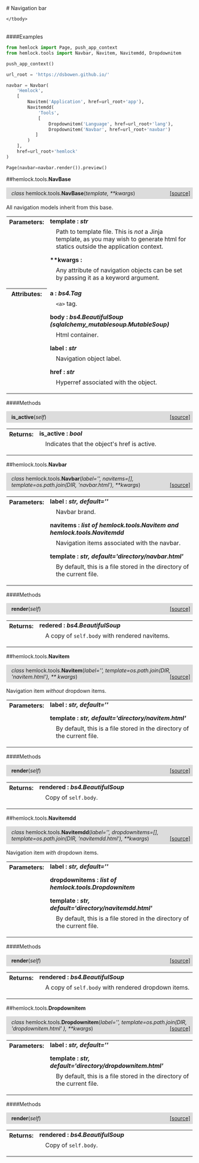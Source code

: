 <script src="https://cdn.mathjax.org/mathjax/latest/MathJax.js?config=TeX-AMS-MML_HTMLorMML" type="text/javascript"></script>

<link rel="stylesheet" href="https://assets.readthedocs.org/static/css/readthedocs-doc-embed.css" type="text/css" />

<style>
    a.src-href {
        float: right;
    }
    p.attr {
        margin-top: 0.5em;
        margin-left: 1em;
    }
    p.func-header {
        background-color: gainsboro;
        border-radius: 0.1em;
        padding: 0.5em;
        padding-left: 1em;
    }
    table.field-table {
        border-radius: 0.1em
    }
</style># Navigation bar

<table class="docutils field-list field-table" frame="void" rules="none">
    <col class="field-name" />
    <col class="field-body" />
    <tbody valign="top">
        
    </tbody>
</table>

####Examples

```python
from hemlock import Page, push_app_context
from hemlock.tools import Navbar, Navitem, Navitemdd, Dropdownitem

push_app_context()

url_root = 'https://dsbowen.github.io/'

navbar = Navbar(
    'Hemlock',
    [
        Navitem('Application', href=url_root+'app'),
        Navitemdd(
            'Tools',
            [
                Dropdownitem('Language', href=url_root+'lang'),
                Dropdownitem('Navbar', href=url_root+'navbar')
           ]
        )
    ],
    href=url_root+'hemlock'
)

Page(navbar=navbar.render()).preview()
```

##hemlock.tools.**NavBase**

<p class="func-header">
    <i>class</i> hemlock.tools.<b>NavBase</b>(<i>template, **kwargs</i>) <a class="src-href" target="_blank" href="https://github.com/dsbowen/hemlock/blob/master/hemlock/tools/navbar.py#L42">[source]</a>
</p>

All navigation models inherit from this base.

<table class="docutils field-list field-table" frame="void" rules="none">
    <col class="field-name" />
    <col class="field-body" />
    <tbody valign="top">
        <tr class="field">
    <th class="field-name"><b>Parameters:</b></td>
    <td class="field-body" width="100%"><b>template : <i>str</i></b>
<p class="attr">
    Path to template file. This is <em>not</em> a Jinja template, as you may wish to generate html for statics outside the application context.
</p>
<b>**kwargs : <i></i></b>
<p class="attr">
    Any attribute of navigation objects can be set by passing it as a keyword argument.
</p></td>
</tr>
<tr class="field">
    <th class="field-name"><b>Attributes:</b></td>
    <td class="field-body" width="100%"><b>a : <i>bs4.Tag</i></b>
<p class="attr">
    <code>&lt;a&gt;</code> tag.
</p>
<b>body : <i>bs4.BeautifulSoup (sqlalchemy_mutablesoup.MutableSoup)</i></b>
<p class="attr">
    Html container.
</p>
<b>label : <i>str</i></b>
<p class="attr">
    Navigation object label.
</p>
<b>href : <i>str</i></b>
<p class="attr">
    Hyperref associated with the object.
</p></td>
</tr>
    </tbody>
</table>



####Methods



<p class="func-header">
    <i></i> <b>is_active</b>(<i>self</i>) <a class="src-href" target="_blank" href="https://github.com/dsbowen/hemlock/blob/master/hemlock/tools/navbar.py#L97">[source]</a>
</p>



<table class="docutils field-list field-table" frame="void" rules="none">
    <col class="field-name" />
    <col class="field-body" />
    <tbody valign="top">
        <tr class="field">
    <th class="field-name"><b>Returns:</b></td>
    <td class="field-body" width="100%"><b>is_active : <i>bool</i></b>
<p class="attr">
    Indicates that the object's href is active.
</p></td>
</tr>
    </tbody>
</table>



##hemlock.tools.**Navbar**

<p class="func-header">
    <i>class</i> hemlock.tools.<b>Navbar</b>(<i>label='', navitems=[], template=os.path.join(DIR, 'navbar.html'), **kwargs</i>) <a class="src-href" target="_blank" href="https://github.com/dsbowen/hemlock/blob/master/hemlock/tools/navbar.py#L110">[source]</a>
</p>



<table class="docutils field-list field-table" frame="void" rules="none">
    <col class="field-name" />
    <col class="field-body" />
    <tbody valign="top">
        <tr class="field">
    <th class="field-name"><b>Parameters:</b></td>
    <td class="field-body" width="100%"><b>label : <i>str, default=''</i></b>
<p class="attr">
    Navbar brand.
</p>
<b>navitems : <i>list of hemlock.tools.Navitem and hemlock.tools.Navitemdd</i></b>
<p class="attr">
    Navigation items associated with the navbar.
</p>
<b>template : <i>str, default='directory/navbar.html'</i></b>
<p class="attr">
    By default, this is a file stored in the directory of the current file.
</p></td>
</tr>
    </tbody>
</table>



####Methods



<p class="func-header">
    <i></i> <b>render</b>(<i>self</i>) <a class="src-href" target="_blank" href="https://github.com/dsbowen/hemlock/blob/master/hemlock/tools/navbar.py#L131">[source]</a>
</p>



<table class="docutils field-list field-table" frame="void" rules="none">
    <col class="field-name" />
    <col class="field-body" />
    <tbody valign="top">
        <tr class="field">
    <th class="field-name"><b>Returns:</b></td>
    <td class="field-body" width="100%"><b>redered : <i>bs4.BeautifulSoup</i></b>
<p class="attr">
    A copy of <code>self.body</code> with rendered navitems.
</p></td>
</tr>
    </tbody>
</table>



##hemlock.tools.**Navitem**

<p class="func-header">
    <i>class</i> hemlock.tools.<b>Navitem</b>(<i>label='', template=os.path.join(DIR, 'navitem.html'), ** kwargs</i>) <a class="src-href" target="_blank" href="https://github.com/dsbowen/hemlock/blob/master/hemlock/tools/navbar.py#L144">[source]</a>
</p>

Navigation item *without* dropdown items.

<table class="docutils field-list field-table" frame="void" rules="none">
    <col class="field-name" />
    <col class="field-body" />
    <tbody valign="top">
        <tr class="field">
    <th class="field-name"><b>Parameters:</b></td>
    <td class="field-body" width="100%"><b>label : <i>str, default=''</i></b>
<p class="attr">
    
</p>
<b>template : <i>str, default='directory/navitem.html'</i></b>
<p class="attr">
    By default, this is a file stored in the directory of the current file.
</p></td>
</tr>
    </tbody>
</table>



####Methods



<p class="func-header">
    <i></i> <b>render</b>(<i>self</i>) <a class="src-href" target="_blank" href="https://github.com/dsbowen/hemlock/blob/master/hemlock/tools/navbar.py#L162">[source]</a>
</p>



<table class="docutils field-list field-table" frame="void" rules="none">
    <col class="field-name" />
    <col class="field-body" />
    <tbody valign="top">
        <tr class="field">
    <th class="field-name"><b>Returns:</b></td>
    <td class="field-body" width="100%"><b>rendered : <i>bs4.BeautifulSoup</i></b>
<p class="attr">
    Copy of <code>self.body</code>.
</p></td>
</tr>
    </tbody>
</table>



##hemlock.tools.**Navitemdd**

<p class="func-header">
    <i>class</i> hemlock.tools.<b>Navitemdd</b>(<i>label='', dropdownitems=[], template=os.path.join(DIR, 'navitemdd.html'), **kwargs</i>) <a class="src-href" target="_blank" href="https://github.com/dsbowen/hemlock/blob/master/hemlock/tools/navbar.py#L178">[source]</a>
</p>

Navigation item *with* dropdown items.

<table class="docutils field-list field-table" frame="void" rules="none">
    <col class="field-name" />
    <col class="field-body" />
    <tbody valign="top">
        <tr class="field">
    <th class="field-name"><b>Parameters:</b></td>
    <td class="field-body" width="100%"><b>label : <i>str, default=''</i></b>
<p class="attr">
    
</p>
<b>dropdownitems : <i>list of hemlock.tools.Dropdownitem</i></b>
<p class="attr">
    
</p>
<b>template : <i>str, default='directory/navitemdd.html'</i></b>
<p class="attr">
    By default, this is a file stored in the directory of the current file.
</p></td>
</tr>
    </tbody>
</table>



####Methods



<p class="func-header">
    <i></i> <b>render</b>(<i>self</i>) <a class="src-href" target="_blank" href="https://github.com/dsbowen/hemlock/blob/master/hemlock/tools/navbar.py#L199">[source]</a>
</p>



<table class="docutils field-list field-table" frame="void" rules="none">
    <col class="field-name" />
    <col class="field-body" />
    <tbody valign="top">
        <tr class="field">
    <th class="field-name"><b>Returns:</b></td>
    <td class="field-body" width="100%"><b>rendered : <i>bs4.BeautifulSoup</i></b>
<p class="attr">
    A copy of <code>self.body</code> with rendered dropdown items.
</p></td>
</tr>
    </tbody>
</table>



##hemlock.tools.**Dropdownitem**

<p class="func-header">
    <i>class</i> hemlock.tools.<b>Dropdownitem</b>(<i>label='', template=os.path.join(DIR, 'dropdownitem.html' ), **kwargs</i>) <a class="src-href" target="_blank" href="https://github.com/dsbowen/hemlock/blob/master/hemlock/tools/navbar.py#L212">[source]</a>
</p>



<table class="docutils field-list field-table" frame="void" rules="none">
    <col class="field-name" />
    <col class="field-body" />
    <tbody valign="top">
        <tr class="field">
    <th class="field-name"><b>Parameters:</b></td>
    <td class="field-body" width="100%"><b>label : <i>str, default=''</i></b>
<p class="attr">
    
</p>
<b>template : <i>str, default='directory/dropdownitem.html'</i></b>
<p class="attr">
    By default, this is a file stored in the directory of the current file.
</p></td>
</tr>
    </tbody>
</table>



####Methods



<p class="func-header">
    <i></i> <b>render</b>(<i>self</i>) <a class="src-href" target="_blank" href="https://github.com/dsbowen/hemlock/blob/master/hemlock/tools/navbar.py#L228">[source]</a>
</p>



<table class="docutils field-list field-table" frame="void" rules="none">
    <col class="field-name" />
    <col class="field-body" />
    <tbody valign="top">
        <tr class="field">
    <th class="field-name"><b>Returns:</b></td>
    <td class="field-body" width="100%"><b>rendered : <i>bs4.BeautifulSoup</i></b>
<p class="attr">
    Copy of <code>self.body</code>.
</p></td>
</tr>
    </tbody>
</table>

